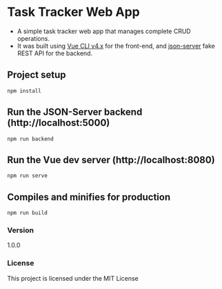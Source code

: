 # Task Tracker Web App

- A simple task tracker web app that manages complete CRUD operations.
-  It was built using [Vue CLI v4.x](https://cli.vuejs.org/) for the front-end, and [json-server](https://www.npmjs.com/package/json-server) fake REST API for the backend.

## Project setup

```
npm install
```

## Run the JSON-Server backend (http://localhost:5000)

```
npm run backend
```

## Run the Vue dev server (http://localhost:8080)

```
npm run serve
```

## Compiles and minifies for production

```
npm run build
```

### Version

1.0.0

### License

This project is licensed under the MIT License